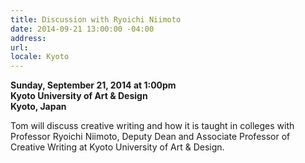 ```yaml
---
title: Discussion with Ryoichi Niimoto
date: 2014-09-21 13:00:00 -04:00
address: 
url: 
locale: Kyoto
---
```


**Sunday, September 21, 2014 at 1:00pm**  
**Kyoto University of Art & Design**  
**Kyoto, Japan**  

Tom will discuss creative writing and how it is taught in colleges with Professor Ryoichi Niimoto, Deputy Dean and Associate Professor of Creative Writing at Kyoto University of Art & Design.
